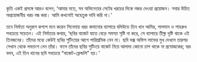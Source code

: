 কৃতি একই প্রসঙ্গে আরও বলেন, ‘আমার মতে, সব অভিনেতার সেটের খরচের দিকে নজর দেওয়া প্রয়োজন। সবার উচিত অপ্রয়োজনীয় খরচ বন্ধ করা। আমি কখনোই অহেতুক দাবি করি না।’

তবে নির্মাতা অনুরাগ কশ্যপ মনে করেন সিনেমায় খরচ কমানোর ব্যাপারে বলিউডে তিন খান আমির, সালমান ও শাহরুখ সবচেয়ে সচেতন। এই নির্মাতার কথায়, ‘ছবির বাজেট যাতে বেড়ে সমস্যা সৃষ্টি না করে, সে ব্যাপারে তীক্ষ্ণ দৃষ্টি থাকে এই তিনজনের। তাঁদের মধ্যে কেউই ছবির শুটিংয়ের আগে পারিশ্রমিক নেন না। ছবি বক্স অফিস লাভের মুখ দেখলে তারপর সেখান থেকে লভ্যাংশ নেন তাঁরা। ফলে তাঁদের ছবির শুটিংয়ে বাজেট নিয়ে আলাদা কোনো চাপ থাকে না প্রযোজকের; বরং বলব, এই তিন খানের ছবি সবচেয়ে “বাজেট-ফ্রেন্ডলি” হয়।’
